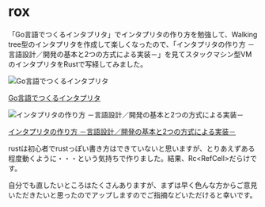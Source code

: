 # rox
「Go言語でつくるインタプリタ」でインタプリタの作り方を勉強して、Walking tree型のインタプリタを作成して楽しくなったので、「インタプリタの作り方 －言語設計／開発の基本と2つの方式による実装－」を見てスタックマシン型VMのインタプリタをRustで写経してみました。

![Go言語でつくるインタプリタ](https://www.oreilly.co.jp/books/images/picture_large978-4-87311-822-2.jpeg)

[Go言語でつくるインタプリタ](https://www.oreilly.co.jp/books/9784873118222/)

![インタプリタの作り方 －言語設計／開発の基本と2つの方式による実装－](https://img.ips.co.jp/ij/22/1122101087/1122101087-520x.jpg)

[インタプリタの作り方 －言語設計／開発の基本と2つの方式による実装－](https://book.impress.co.jp/books/1122101087)

rustは初心者でrustっぽい書き方はできていないと思いますが、とりあえずある程度動くように・・・という気持ちで作りました。結果、Rc\<RefCell\>だらけです。

自分でも直したいところはたくさんありますが、まずは早く色んな方からご意見いただきたいと思ったのでアップしますのでご指摘などいただけると幸いです。
